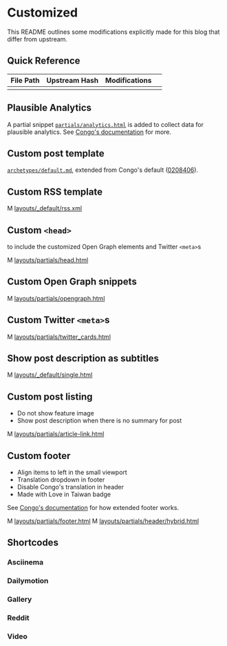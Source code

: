 # Customized

This README outlines some modifications explicitly made for this blog that differ from upstream.

## Quick Reference

| File Path | Upstream Hash | Modifications |      |
| --------- | ------------- | ------------- | ---- |
|           |               |               |      |

## Plausible Analytics

A partial snippet [`partials/analytics.html`](partials/analytics.html) is added to collect data for plausible analytics. See [Congo's documentation](https://jpanther.github.io/congo/docs/partials/#custom-analytics-providers) for more.

## Custom post template

[`archetypes/default.md`](../archetypes/default.md), extended from Congo's default ([0208406](https://github.com/jpanther/congo/blob/02084066c7f64f256d3373bc0540c29b7a1ed313/archetypes/default.md)).

## Custom RSS template

M [layouts/_default/rss.xml](https://github.com/gohugoio/hugo/blob/9906c1ae52e44f2e8ed45873ea36cd83a9e9bcc0/tpl/tplimpl/embedded/templates/_default/rss.xml)

## Custom `<head>`

to include the customized Open Graph elements and Twitter `<meta>`s

M [layouts/partials/head.html](https://github.com/jpanther/congo/blob/02084066c7f64f256d3373bc0540c29b7a1ed313/layouts/partials/head.html)

## Custom Open Graph snippets

M [layouts/partials/opengraph.html](https://github.com/gohugoio/hugo/blob/9906c1ae52e44f2e8ed45873ea36cd83a9e9bcc0/tpl/tplimpl/embedded/templates/opengraph.html)

## Custom Twitter `<meta>`s

M [layouts/partials/twitter_cards.html](https://github.com/gohugoio/hugo/blob/f6745ad3588a7b3aaae228fec18fe0027affd566/tpl/tplimpl/embedded/templates/twitter_cards.html)

## Show post description as subtitles

M [layouts/_default/single.html](https://github.com/jpanther/congo/blob/7e970f4c9718a690a61845eb109817446339fb92/layouts/_default/single.html)

## Custom post listing

- Do not show feature image
- Show post description when there is no summary for post

M [layouts/partials/article-link.html](https://github.com/jpanther/congo/blob/02084066c7f64f256d3373bc0540c29b7a1ed313/layouts/partials/article-link.html)

## Custom footer

- Align items to left in the small viewport
- Translation dropdown in footer
- Disable Congo's translation in header
- Made with Love in Taiwan badge

See [Congo's documentation](https://jpanther.github.io/congo/docs/partials/#head-and-footer) for how extended footer works.

M [layouts/partials/footer.html](https://github.com/jpanther/congo/blob/02084066c7f64f256d3373bc0540c29b7a1ed313/layouts/partials/footer.html)
M [layouts/partials/header/hybrid.html](https://github.com/jpanther/congo/blob/c3cf869ab209b8eeec8846d2bb2e1882d1cd70c2/layouts/partials/header/hybrid.html)

## Shortcodes

### Asciinema

### Dailymotion

### Gallery

### Reddit

### Video

